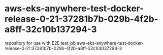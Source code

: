 # aws-eks-anywhere-test-docker-release-0-21-37281b7b-029b-4f2b-a8ff-32c10b137294-3
repository for use with E2E test job aws-eks-anywhere-test-docker-release-0-21:37281b7b-029b-4f2b-a8ff-32c10b137294-3
